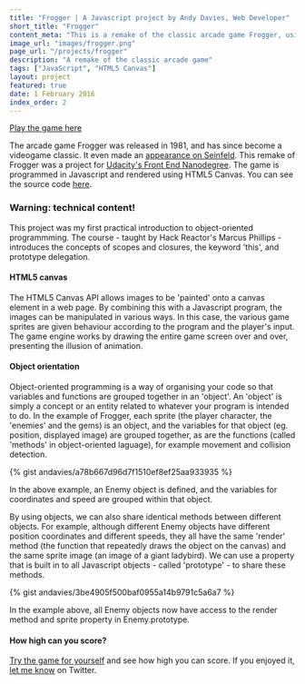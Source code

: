 ```yaml
---
title: "Frogger | A Javascript project by Andy Davies, Web Developer"
short_title: "Frogger"
content_meta: "This is a remake of the classic arcade game Frogger, using Javascript and HTML5 Canvas."
image_url: "images/frogger.png"
page_url: "/projects/frogger"
description: "A remake of the classic arcade game"
tags: ["JavaScript", "HTML5 Canvas"]
layout: project
featured: true
date: 1 February 2016
index_order: 2
---
```


[Play the game here](https://andavies.github.io/frogger/)

The arcade game Frogger was released in 1981, and has since become a videogame classic. It even made an [appearance on Seinfeld](https://www.youtube.com/watch?v=a-FbktgqCqY). This remake of Frogger was a project for [Udacity's Front End Nanodegree](https://www.udacity.com/course/front-end-web-developer-nanodegree--nd001). The game is programmed in Javascript and rendered using HTML5 Canvas. You can see the source code [here](https://github.com/andavies/frogger).

### Warning: technical content!

This project was my first practical introduction to object-oriented programmming. The course - taught by Hack Reactor's Marcus Phillips - introduces the concepts of scopes and closures, the keyword 'this', and prototype delegation.

#### HTML5 canvas

The HTML5 Canvas API allows images to be 'painted' onto a canvas element in a web page. By combining this with a Javascript program, the images can be manipulated in various ways. In this case, the various game sprites are given behaviour according to the program and the player's input. The game engine works by drawing the entire game screen over and over, presenting the illusion of animation. 

#### Object orientation

Object-oriented programming is a way of organising your code so that variables and functions are grouped together in an 'object'. An 'object' is simply a concept or an entity related to whatever your program is intended to do. In the example of Frogger, each sprite (the player character, the 'enemies' and the gems) is an object, and the variables for that object (eg. position, displayed image) are grouped together, as are the functions (called 'methods' in object-oriented laguage), for example movement and collision detection.

{% gist andavies/a78b667d96d7f1510ef8ef25aa933935 %}

In the above example, an Enemy object is defined, and the variables for coordinates and speed are grouped within that object.

By using objects, we can also share identical methods between different objects. For example, although different Enemy objects have different position coordinates and different speeds, they all have the same 'render' method (the function that repeatedly draws the object on the canvas) and the same sprite image (an image of a giant ladybird). We can use a property that is built in to all Javascript objects - called 'prototype' - to share these methods.

{% gist andavies/3be4905f500baf0955a14b9791c5a6a7 %}

In the example above, all Enemy objects now have access to the render method and sprite property in Enemy.prototype.

#### How high can you score?

[Try the game for yourself](https://andavies.github.io/frogger/) and see how high you can score. If you enjoyed it, [let me know](https://twitter.com/1andydavies1) on Twitter.

